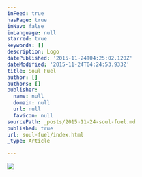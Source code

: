 ```yaml
---
inFeed: true
hasPage: true
inNav: false
inLanguage: null
starred: true
keywords: []
description: Logo
datePublished: '2015-11-24T04:25:02.120Z'
dateModified: '2015-11-24T04:24:53.933Z'
title: Soul Fuel
author: []
authors: []
publisher:
  name: null
  domain: null
  url: null
  favicon: null
sourcePath: _posts/2015-11-24-soul-fuel.md
published: true
url: soul-fuel/index.html
_type: Article

---
```

![](https://the-grid-user-content.s3-us-west-2.amazonaws.com/43471bf1-78c2-485c-84d1-05932422d40d.png)